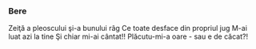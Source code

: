 ### Bere

Zeiţă a pleoscului şi-a bunului râg
Ce toate desface din propriul jug
M-ai luat azi la tine
Şi chiar mi-ai cântat!!
Plăcutu-mi-a oare - sau e de căcat?!
